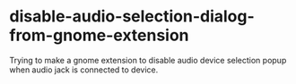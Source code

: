 # disable-audio-selection-dialog-from-gnome-extension
Trying to make a gnome extension to disable audio device selection popup when audio jack is connected to device.
